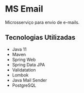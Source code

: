 # MS Email

Microsserviço para envio de e-mails.

## Tecnologias Utilizadas

- Java 11
- Maven
- Spring Web
- Spring Data JPA
- Validatation
- Lombok
- Java Mail Sender
- PostgreSQL